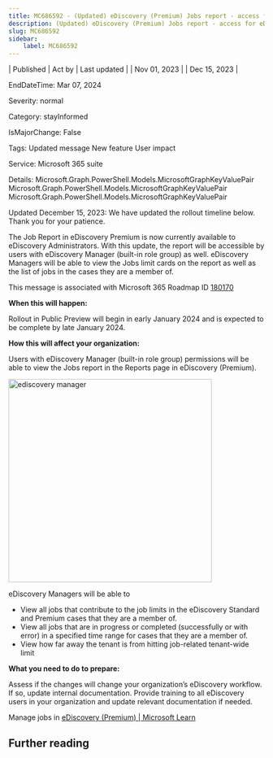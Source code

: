 ```yaml
---
title: MC686592 - (Updated) eDiscovery (Premium) Jobs report - access for eDiscovery Manager
description: (Updated) eDiscovery (Premium) Jobs report - access for eDiscovery Manager
slug: MC686592
sidebar:
    label: MC686592
---
```



| Published | Act by | Last updated |
| Nov 01, 2023 |  | Dec 15, 2023 |

EndDateTime: Mar 07, 2024

Severity: normal

Category: stayInformed

IsMajorChange: False

Tags: Updated message New feature User impact

Service: Microsoft 365 suite

Details: Microsoft.Graph.PowerShell.Models.MicrosoftGraphKeyValuePair Microsoft.Graph.PowerShell.Models.MicrosoftGraphKeyValuePair Microsoft.Graph.PowerShell.Models.MicrosoftGraphKeyValuePair

<p style="">Updated December 15, 2023: We have updated the rollout timeline below. Thank you for your patience.</p><p style="">The Job Report in eDiscovery Premium is now currently available to eDiscovery Administrators. With this update, the report will be accessible by users with eDiscovery Manager (built-in role group) as well. eDiscovery Managers will be able to view the Jobs limit cards on the report as well as the list of jobs in the cases they are a member of.</p>
<p>This message is associated with Microsoft 365 Roadmap ID <a href="https://www.microsoft.com/microsoft-365/roadmap?filters=&amp;searchterms=180170" target="_blank">180170</a></p>
<p><b>When this will happen:</b></p>

<p>Rollout in Public Preview will begin in early January 2024 and is expected to be complete by late January 2024.</p>

<p><b>How this will affect your organization:</b></p>

<p>Users with eDiscovery Manager (built-in role group) permissions will be able to view the Jobs report in the Reports page in eDiscovery (Premium).</p>
<p><img src="https://img-prod-cms-rt-microsoft-com.akamaized.net/cms/api/am/imageFileData/RW1e7Uu?ver=eae0" style="width: 400px;" alt="ediscovery manager"><br></p>
<p>eDiscovery Managers will be able to 
</p><ul><li>View all jobs that contribute to the job limits in the eDiscovery Standard and Premium cases that they are a member of.   
</li><li>View all jobs that are in progress or completed (successfully or with error) in a specified time range for cases that they are a member of.
</li><li>View how far away the tenant is from hitting job-related tenant-wide limit</li></ul>
<p><b>What you need to do to prepare:</b></p>
<p>Assess if the changes will change your organization’s eDiscovery workflow. If so, update internal documentation. Provide training to all eDiscovery users in your organization and update relevant documentation if needed.</p><p>Manage jobs in <a href="https://learn.microsoft.com/purview/ediscovery-managing-jobs" target="_blank">eDiscovery (Premium) | Microsoft Learn</a></p>

## Further reading

